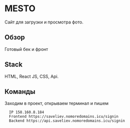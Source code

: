 # MESTO  
Сайт для загрузки и просмотра фото.
## Обзор    
Готовый бек и фронт
## Stack   
HTML, React JS, CSS, Api.
## Команды    
Заходим в проект, открываем терминал и пишем
```   
  IP 158.160.8.184
  Frontend https://saveliev.nomoredomains.icu/signin
  Backend https://api.saveliev.nomoredomains.icu/signin
```   
